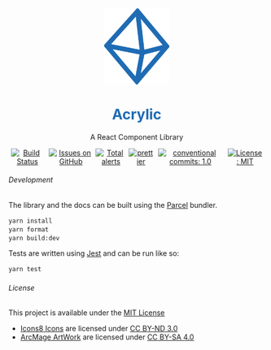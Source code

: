 <div style="width: 100%; text-align: center;">
	<img src="https://raw.githubusercontent.com/vincentfiestada/acrylic/master/logo.svg" style="height: auto; width: 128px;" />
	<h1 style="color: #1f6cb4">Acrylic</h1>
	<p>A React Component Library</p>
	<section style="width: 100%; display: flex; flex-direction: row; align-content: center; justify-content: center;">
		<a href="https://vincentofearth.visualstudio.com/Acrylic/_build/latest?definitionId=1?branchName=master" style="padding: 0 5px"><img src="https://vincentofearth.visualstudio.com/Acrylic/_apis/build/status/Acrylic-CI?branchName=master" alt="Build Status" /></a>
		<a href="https://github.com/vincentfiestada/acrylic/issues" style="padding: 0 5px"><img src="https://img.shields.io/github/issues/vincentfiestada/acrylic.svg?logo=github&logoColor=white" alt="Issues on GitHub" /></a>
		<a href="https://lgtm.com/projects/g/vincentfiestada/acrylic/alerts/"><img alt="Total alerts" src="https://img.shields.io/lgtm/alerts/g/vincentfiestada/acrylic.svg?logo=lgtm&logoWidth=18"/></a>
		<a href="https://prettier.io/" style="padding: 0 5px"><img src="https://img.shields.io/badge/code_style-prettier-1f6cb4.svg?style=flat" alt="prettier" /></a>
		<a href="https://conventionalcommits.org" style="padding: 0 5px"><img src="https://img.shields.io/badge/conventional%20commits-1.0-1f6cb4.svg" alt="conventional commits: 1.0" /></a>
		<a href="https://github.com/vincentfiestada/acrylic/blob/master/LICENSE" style="padding: 0 5px"><img src="https://img.shields.io/github/license/vincentfiestada/acrylic.svg" alt="License: MIT" /></a>
	</section>
</div>

###### Development

The library and the docs can be built using the [Parcel](https://parceljs.org/) bundler.

```sh
yarn install
yarn format
yarn build:dev
```

Tests are written using [Jest](https://jestjs.io/) and can be run like so:

```sh
yarn test
```

###### License

This project is available under the [MIT License](https://github.com/vincentfiestada/acrylic/blob/master/LICENSE)

- [Icons8 Icons](https://icons8.com/) are licensed under [CC BY-ND 3.0](https://creativecommons.org/licenses/by-nd/3.0/legalcode)
- [ArcMage ArtWork](https://arcmage.org/artwork/) are licensed under [CC BY-SA 4.0](https://creativecommons.org/licenses/by-sa/4.0/legalcode)
